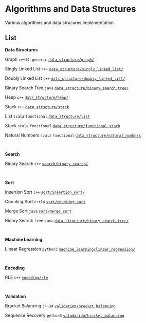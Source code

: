 # Algorithms and Data Structures

Various algorithms and data strucures implementation.


## List

**Data Structures**

Graph `c++14`, `generic` [`data_structure/graph/`](https://github.com/pvlbzn/algorithms/tree/master/data_structure/graph)

Singly Linked List `c++` [`data_structure/singly_linked_list/`](https://github.com/pvlbzn/algorithms/tree/master/data_structure/singly_linked_list)

Doubly Linked List `c++` [`data_structure/doubly_linked_list/`](https://github.com/pvlbzn/algorithms/tree/master/data_structure/doubly_linked_list)

Binary Search Tree `java` [`data_structure/binary_search_tree/`](https://github.com/pvlbzn/algorithms/tree/master/data_structure/binary_search_tree)

Heap `c++` [`data_structure/heap/`](https://github.com/pvlbzn/algorithms/tree/master/data_structure/heap)

Stack `c++` [`data_structure/stack`](https://github.com/pvlbzn/algorithms/tree/master/data_structure/stack)

List `scala` `functional` [`data_structure/list`](https://github.com/pvlbzn/algorithms/tree/master/data_structure/list)

Stack `scala` `functional` [`data_structure/functional_stack`](https://github.com/pvlbzn/algorithms/tree/master/data_structure/functional_stack)

Natural Numbers `scala` `functional` [`data_structure/natural_numbers`](https://github.com/pvlbzn/algorithms/tree/master/data_structure/natural_numbers)


<br>

**Search**

Binary Search `c++` [`search/binary_search/`](https://github.com/pvlbzn/algorithms/tree/master/search/binary_search)

<br>

**Sort**

Insertion Sort `c++` [`sort/insertion_sort/`](https://github.com/pvlbzn/algorithms/tree/master/sort/insertion_sort)

Counting Sort `c++14` [`sort/counting_sort`](https://github.com/pvlbzn/algorithms/tree/master/sort/counting_sort)

Merge Sort `java` [`sort/merge_sort`](https://github.com/pvlbzn/algorithms/tree/master/sort/merge_sort)

Binary Search Tree `java` [`data_structure/binary_search_tree/`](https://github.com/pvlbzn/algorithms/tree/master/data_structure/binary_search_tree)

<br>

**Machine Learning**

Linear Regression `python3` [`machine_learning/linear_regression/`](https://github.com/pvlbzn/algorithms/tree/master/machine_learning/linear_regression)

<br>

**Encoding**

RLE `c++` [`encoding/rle`](https://github.com/pvlbzn/algorithms/tree/master/encoding/rle)

<br>

**Validation**

Bracket Balancing `c++14` [`validation/bracket_balancing`](https://github.com/pvlbzn/algorithms/tree/master/validation/bracket_balancing)

Sequence Recovery `python3` [`valudation/bracket_balancing`](https://github.com/pvlbzn/algorithms/tree/master/validation/sequence_recovery)
